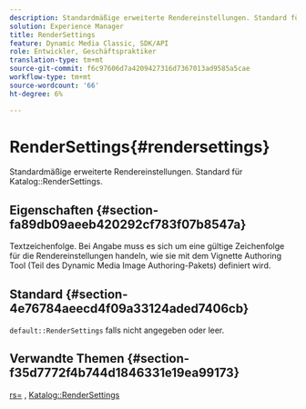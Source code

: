 ```yaml
---
description: Standardmäßige erweiterte Rendereinstellungen. Standard für Katalog-RenderSettings.
solution: Experience Manager
title: RenderSettings
feature: Dynamic Media Classic, SDK/API
role: Entwickler, Geschäftspraktiker
translation-type: tm+mt
source-git-commit: f6c97606d7a4209427316d7367013ad9585a5cae
workflow-type: tm+mt
source-wordcount: '66'
ht-degree: 6%

---
```



# RenderSettings{#rendersettings}

Standardmäßige erweiterte Rendereinstellungen. Standard für Katalog::RenderSettings.

## Eigenschaften {#section-fa89db09aeeb420292cf783f07b8547a}

Textzeichenfolge. Bei Angabe muss es sich um eine gültige Zeichenfolge für die Rendereinstellungen handeln, wie sie mit dem Vignette Authoring Tool (Teil des Dynamic Media Image Authoring-Pakets) definiert wird.

## Standard {#section-4e76784aeecd4f09a33124aded7406cb}

`default::RenderSettings` falls nicht angegeben oder leer.

## Verwandte Themen {#section-f35d7772f4b744d1846331e19ea99173}

[rs=](../../../../../ir-api/http-protocol/image-rendering-api-ref/c-ir-http-protocol-ref/c-ir-http-protocol-command-reference/r-ir-rs.md#reference-d20cefaaa6cd4f449d1591c87959b4cf) ,  [Katalog::RenderSettings](../../../../../ir-api/material-cat/image-rendering-api-ref/c-ir-material-catalog/c-ir-attributes-reference/r-ir-rendersettings.md#reference-f3ae5e18095d40b2a8edef957dd82fbd)
